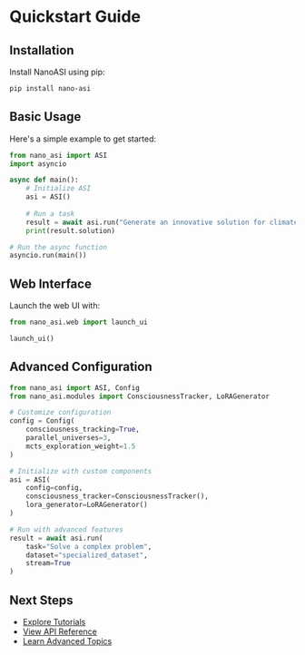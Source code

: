 # Quickstart Guide

## Installation

Install NanoASI using pip:

```bash
pip install nano-asi
```

## Basic Usage

Here's a simple example to get started:

```python
from nano_asi import ASI
import asyncio

async def main():
    # Initialize ASI
    asi = ASI()
    
    # Run a task
    result = await asi.run("Generate an innovative solution for climate change")
    print(result.solution)

# Run the async function
asyncio.run(main())
```

## Web Interface

Launch the web UI with:

```python
from nano_asi.web import launch_ui

launch_ui()
```

## Advanced Configuration

```python
from nano_asi import ASI, Config
from nano_asi.modules import ConsciousnessTracker, LoRAGenerator

# Customize configuration
config = Config(
    consciousness_tracking=True,
    parallel_universes=3,
    mcts_exploration_weight=1.5
)

# Initialize with custom components
asi = ASI(
    config=config,
    consciousness_tracker=ConsciousnessTracker(),
    lora_generator=LoRAGenerator()
)

# Run with advanced features
result = await asi.run(
    task="Solve a complex problem",
    dataset="specialized_dataset",
    stream=True
)
```

## Next Steps
- [Explore Tutorials](tutorials/)
- [View API Reference](api_reference/)
- [Learn Advanced Topics](advanced_topics/)
